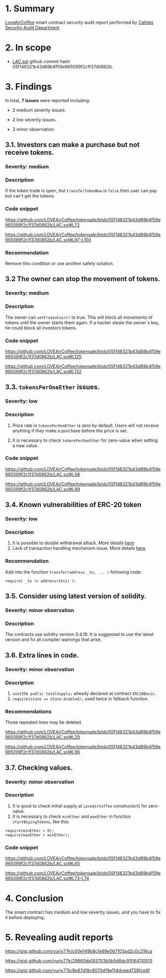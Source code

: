 # 1. Summary

[LoveAirCoffee](https://github.com/LOVEAirCoffee/tokensale/blob/master/LAC.sol) smart contract security audit report performed by [Callisto Security Audit Department](https://github.com/EthereumCommonwealth/Auditing)

# 2. In scope

- [LAC.sol](https://github.com/LOVEAirCoffee/tokensale/blob/master/LAC.sol) github commit hash 05f146321b43d89b4f59e965099f2c1f37d0862b.

# 3. Findings

In total, **7 issues** were reported including:

- 2 medium severity issues.

- 2 low severity issues.

- 3 minor observation.

## 3.1. Investors can make a purchase but not receive tokens.

### Severity: medium

### Description

If the token trade is open, but `transferTokenNow` is `false` then user can pay but can't get the tokens.

### Code snippet

https://github.com/LOVEAirCoffee/tokensale/blob/05f146321b43d89b4f59e965099f2c1f37d0862b/LAC.sol#L72

https://github.com/LOVEAirCoffee/tokensale/blob/05f146321b43d89b4f59e965099f2c1f37d0862b/LAC.sol#L97-L100

### Recommendation

Remove this condition or use another safety solution.

## 3.2 The owner can stop the movement of tokens.

### Severity: medium

### Description

The owner can `setFrozenCoin()` to true. This will block all movements of tokens until the owner starts them again. If a hacker steals the owner`s key, he could block all investors tokens. 

### Code snippet

https://github.com/LOVEAirCoffee/tokensale/blob/05f146321b43d89b4f59e965099f2c1f37d0862b/LAC.sol#L125

https://github.com/LOVEAirCoffee/tokensale/blob/05f146321b43d89b4f59e965099f2c1f37d0862b/LAC.sol#L132

## 3.3. `tokensPerOneEther` issues.

### Severity: low

### Description

1. Price rate in `tokensPerOneEther` is zero by default. Users will not receive anything if they make a purchase before the price is set.

2. It is necessary to check `tokensPerOneEther` for zero-value when setting a new value.

### Code snippet

https://github.com/LOVEAirCoffee/tokensale/blob/05f146321b43d89b4f59e965099f2c1f37d0862b/LAC.sol#L98

https://github.com/LOVEAirCoffee/tokensale/blob/05f146321b43d89b4f59e965099f2c1f37d0862b/LAC.sol#L89

## 3.4. Known vulnerabilities of ERC-20 token

### Severity: low

### Description

1. It is possible to double withdrawal attack. More details [here](https://docs.google.com/document/d/1YLPtQxZu1UAvO9cZ1O2RPXBbT0mooh4DYKjA_jp-RLM/edit)
2. Lack of transaction handling mechanism issue. More details [here](https://docs.google.com/document/d/1Feh5sP6oQL1-1NHi-X1dbgT3ch2WdhbXRevDN681Jv4/edit)

### Recommendation

Add into the function `transfer(address _to, ... )` following code:
```
require( _to != address(this) );
```

## 3.5. Consider using latest version of solidity.

### Severity: minor observation

### Description

The contracts use solidity version 0.4.18. It is suggested to use the latest version and fix all compiler warnings that arise.

## 3.6. Extra lines in code.

### Severity: minor observation

### Description

1. `uint256 public totalSupply;` already declared at contract `ERC20Basic`.
2. `require(state == State.Enabled);` used twice in fallback function.

### Recommendations

Those repeated lines may be deleted.

https://github.com/LOVEAirCoffee/tokensale/blob/05f146321b43d89b4f59e965099f2c1f37d0862b/LAC.sol#L29

https://github.com/LOVEAirCoffee/tokensale/blob/05f146321b43d89b4f59e965099f2c1f37d0862b/LAC.sol#L96

## 3.7. Checking values.

### Severity: minor observation

### Description

1. It is good to check initial supply at `LoveAirCoffee` constructor() for zero-value.
2. It is necessary to check `minEther` and `maxEther` in function `startBuyingTokens`, like this:

```solidity
require(minEther > 0);
require(maxEther > minEther);
```
### Code snippet

https://github.com/LOVEAirCoffee/tokensale/blob/05f146321b43d89b4f59e965099f2c1f37d0862b/LAC.sol#L65

https://github.com/LOVEAirCoffee/tokensale/blob/05f146321b43d89b4f59e965099f2c1f37d0862b/LAC.sol#L73-L74

# 4. Conclusion

The smart contract has medium and low severity issues, and you have to fix it before deploying.

# 5. Revealing audit reports

https://gist.github.com/yuriy77k/c00e149b8c1e69e567103ad2c0c216ca

https://gist.github.com/yuriy77k/29660da193703b5b5d6dc91064110513

https://gist.github.com/yuriy77k/8e87d19c8070d19e114dceed728fce4f
